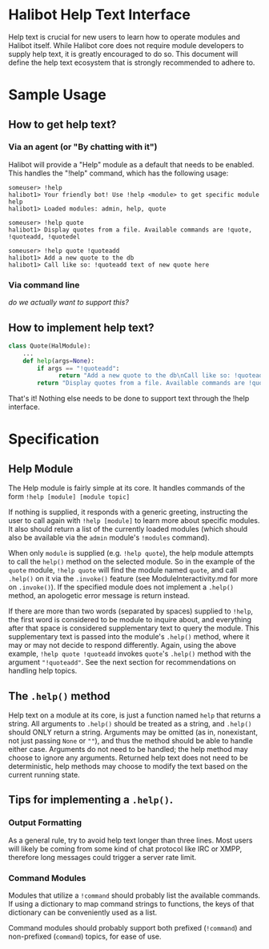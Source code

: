 # Halibot Help Text Interface

Help text is crucial for new users to learn how to operate modules and Halibot itself.
While Halibot core does not require module developers to supply help text, it is greatly encouraged to do so.
This document will define the help text ecosystem that is strongly recommended to adhere to.

# Sample Usage

## How to get help text?

### Via an agent (or "By chatting with it")

Halibot will provide a "Help" module as a default that needs to be enabled.
This handles the "!help" command, which has the following usage:

```
someuser> !help
halibot1> Your friendly bot! Use !help <module> to get specific module help
halibot1> Loaded modules: admin, help, quote

someuser> !help quote
halibot1> Display quotes from a file. Available commands are !quote, !quoteadd, !quotedel

someuser> !help quote !quoteadd
halibot1> Add a new quote to the db
halibot1> Call like so: !quoteadd text of new quote here

```

### Via command line

*do we actually want to support this?*

## How to implement help text?

```python
class Quote(HalModule):
    ...
    def help(args=None):
        if args == "!quoteadd":
              return "Add a new quote to the db\nCall like so: !quoteadd text of new quote here"
        return "Display quotes from a file. Available commands are !quote, !quoteadd, !quotedel"
```

That's it!
Nothing else needs to be done to support text through the !help interface.


# Specification

## Help Module

The Help module is fairly simple at its core.
It handles commands of the form `!help [module] [module topic]`

If nothing is supplied, it responds with a generic greeting, instructing the user to call again with `!help [module]` to learn more about specific modules.
It also should return a list of the currently loaded modules (which should also be available via the `admin` module's `!modules` command).

When only `module` is supplied (e.g. `!help quote`), the help module attempts to call the `help()` method on the selected module.
So in the example of the `quote` module, `!help quote` will find the module named `quote`, and call `.help()` on it via the `.invoke()` feature (see ModuleInteractivity.md for more on `.invoke()`).
If the specified module does not implement a `.help()` method, an apologetic error message is return instead.

If there are more than two words (separated by spaces) supplied to `!help`, the first word is considered to be module to inquire about, and everything after that space is considered supplementary text to query the module.
This supplementary text is passed into the module's `.help()` method, where it may or may not decide to respond differently.
Again, using the above example, `!help quote !quoteadd` invokes `quote`'s `.help()` method with the argument `"!quoteadd"`.
See the next section for recommendations on handling help topics.

## The `.help()` method

Help text on a module at its core, is just a function named `help` that returns a string.
All arguments to `.help()` should be treated as a string, and `.help()` should ONLY return a string.
Arguments may be omitted (as in, nonexistant, not just passing `None` or `""`), and thus the method should be able to handle either case.
Arguments do not need to be handled; the help method may choose to ignore any arguments.
Returned help text does not need to be deterministic, help methods may choose to modify the text based on the current running state.

## Tips for implementing a `.help()`.

### Output Formatting

As a general rule, try to avoid help text longer than three lines.
Most users will likely be coming from some kind of chat protocol like IRC or XMPP, therefore long messages could trigger a server rate limit.

### Command Modules

Modules that utilize a `!command` should probably list the available commands.
If using a dictionary to map command strings to functions, the keys of that dictionary can be conveniently used as a list.

Command modules should probably support both prefixed (`!command`) and non-prefixed (`command`) topics, for ease of use.

